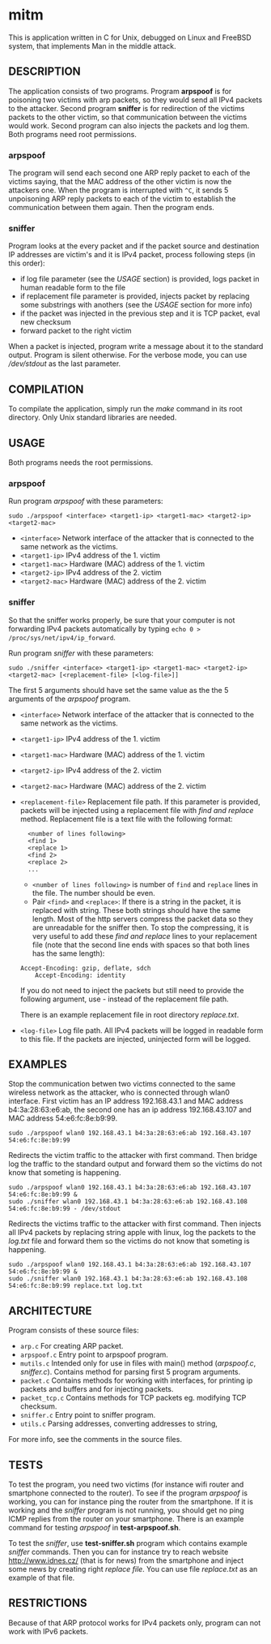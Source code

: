 mitm
===

This is application written in C for Unix, debugged on Linux and FreeBSD system, that implements Man in the middle attack.

DESCRIPTION
---

The application consists of two programs. Program **arpspoof** is for poisoning two victims with arp packets, so they would send all IPv4 packets to the attacker. Second program **sniffer** is for redirection of the victims packets to the other victim, so that communication between the victims would work. Second program can also injects the packets and log them. Both programs need root permissions.

### arpspoof ###
The program will send each second one ARP reply packet to each of the victims saying, that the MAC address of the other victim is now the attackers one. When the program is interrupted with `^C`, it sends 5 unpoisoning ARP reply packets to each of the victim to establish the communication between them again. Then the program ends.

### sniffer ###
Program looks at the every packet and if the packet source and destination IP addresses are victim's and it is IPv4 packet, process following steps (in this order):
- if log file parameter (see the *USAGE* section) is provided, logs packet in human readable form to the file
- if replacement file parameter is provided, injects packet by replacing some substrings with anothers (see the *USAGE* section for more info)
- if the packet was injected in the previous step and it is TCP packet, eval new checksum
- forward packet to the right victim

When a packet is injected, program write a message about it to the standard output. Program is silent otherwise. For the verbose mode, you can use */dev/stdout* as the last parameter.

COMPILATION
---

To compilate the application, simply run the *make* command in its root directory. Only Unix standard libraries are needed.

USAGE
---

Both programs needs the root permissions.

### arpspoof ###

Run program *arpspoof* with these parameters:

	sudo ./arpspoof <interface> <target1-ip> <target1-mac> <target2-ip> <target2-mac>

- `<interface>`
	Network interface of the attacker that is connected to the same network as the victims.
- `<target1-ip>`
	IPv4 address of the 1. victim
- `<target1-mac>`
	Hardware (MAC) address of the 1. victim
- `<target2-ip>`
	IPv4 address of the 2. victim
- `<target2-mac>`
	Hardware (MAC) address of the 2. victim

### sniffer ###

So that the sniffer works properly, be sure that your computer is not forwarding IPv4
packets automatically by typing `echo 0 > /proc/sys/net/ipv4/ip_forward`.

Run program *sniffer* with these parameters:

	sudo ./sniffer <interface> <target1-ip> <target1-mac> <target2-ip> <target2-mac> [<replacement-file> [<log-file>]]

The first 5 arguments should have set the same value as the the 5 arguments of the *arpspoof* program.

- `<interface>`
	Network interface of the attacker that is connected to the same network as the victims.
- `<target1-ip>`
	IPv4 address of the 1. victim
- `<target1-mac>`
	Hardware (MAC) address of the 1. victim
- `<target2-ip>`
	IPv4 address of the 2. victim
- `<target2-mac>`
	Hardware (MAC) address of the 2. victim
- `<replacement-file>`
	Replacement file path.
	If this parameter is provided, packets will be injected using a replacement file with *find and replace* method. Replacement file is a text file with the following format:
	
		<number of lines following>
		<find 1>
		<replace 1>
		<find 2>
		<replace 2>
		...

	- `<number of lines following>` is number of `find` and `replace` lines in the file. The number should be even.
	- Pair `<find>` and `<replace>`: If there is a string *<find>* in the packet, it is replaced with *<replace>* string. These both strings should have the same length.
	Most of the http servers compress the packet data so they are unreadable for the sniffer then. To stop the compressing, it is very useful to add these *find and replace* lines to your replacement file (note that the second line ends with spaces so that both lines has the same length):
	```
	Accept-Encoding: gzip, deflate, sdch
		Accept-Encoding: identity           
	```
	If you do not need to inject the packets but still need to provide the following argument, use *-* instead of the replacement file path.

	There is an example replacement file in root directory *replace.txt*.

- `<log-file>`
	Log file path. All IPv4 packets will be logged in readable form to this file. If the packets are injected, uninjected form will be logged.

EXAMPLES
---

Stop the communication betwen two victims connected to the same wireless network as the attacker, who is connected through wlan0 interface. First victim has an IP address 192.168.43.1 and MAC address b4:3a:28:63:e6:ab, the second one has an ip address 192.168.43.107 and MAC address 54:e6:fc:8e:b9:99.

	sudo ./arpspoof wlan0 192.168.43.1 b4:3a:28:63:e6:ab 192.168.43.107 54:e6:fc:8e:b9:99

Redirects the victim traffic to the attacker with first command. Then bridge log the traffic to the standard output and forward them so the victims do not know that someting is happening.

	sudo ./arpspoof wlan0 192.168.43.1 b4:3a:28:63:e6:ab 192.168.43.107 54:e6:fc:8e:b9:99 &
	sudo ./sniffer wlan0 192.168.43.1 b4:3a:28:63:e6:ab 192.168.43.108 54:e6:fc:8e:b9:99 - /dev/stdout 

Redirects the victims traffic to the attacker with first command. Then injects all IPv4 packets by replacing string apple with linux, log the packets to the *log.txt* file and forward them so the victims do not know that someting is happening.

	sudo ./arpspoof wlan0 192.168.43.1 b4:3a:28:63:e6:ab 192.168.43.107 54:e6:fc:8e:b9:99 &
	sudo ./sniffer wlan0 192.168.43.1 b4:3a:28:63:e6:ab 192.168.43.108 54:e6:fc:8e:b9:99 replace.txt log.txt 

ARCHITECTURE
---

Program consists of these source files:
- `arp.c`
	For creating ARP packet.
- `arpspoof.c`
	Entry point to arpspoof program.
- `mutils.c`
	Intended only for use in files with main() method (*arpspoof.c*, *sniffer.c*).
 	Contains method for parsing first 5 program arguments.
- `packet.c`
	Contains methods for working with interfaces, for printing ip packets and buffers and for injecting packets.
- `packet_tcp.c`
	Contains methods for TCP packets eg. modifying TCP checksum.
- `sniffer.c`
	Entry point to sniffer program.
- `utils.c`
	Parsing addresses, converting addresses to string,

For more info, see the comments in the source files.

TESTS
---

To test the program, you need two victims (for instance wifi router and smartphone connected to the router). To see if the program *arpspoof* is working, you can for instance ping the router from the smartphone. If it is working and the *sniffer* program is not running, you should get no ping ICMP replies from the router on your smartphone. There is an example command for testing *arpspoof* in **test-arpspoof.sh**.

To test the *sniffer*, use **test-sniffer.sh** program which contains example *sniffer* commands. Then you can for instance try to reach website http://www.idnes.cz/ (that is for news) from the smartphone and inject some news by creating right *replace file*. You can use file *replace.txt* as an example of that file.

RESTRICTIONS
---

Because of that ARP protocol works for IPv4 packets only, program can not work with IPv6 packets.